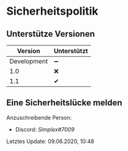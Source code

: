 # Sicherheitspolitik

## Unterstütze Versionen

| Version | Unterstützt          |
| ------- | ------------------ |
| Development   | ➖ |
| 1.0   | ❌ |
| 1.1   | ✔ |

## Eine Sicherheitslücke melden

Anzuschreibende Person:
- Discord: *Simplex#7009*



Letztes Update: 09.06.2020, 10:48
